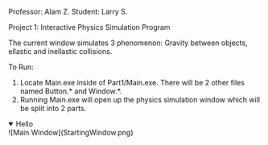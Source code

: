Professor: Alam Z.
Student: Larry S.

Project 1: Interactive Physics Simulation Program

The current window simulates 3 phenomenon: Gravity between objects, ellastic and inellastic collisions.

To Run:
1. Locate Main.exe inside of Part1/Main.exe. There will be 2 other files named Button.* and Window.*.
2. Running Main.exe will open up the physics simulation window which will be split into 2 parts.
<details open>
  <summary>Hello</summary>
  ![Main Window](StartingWindow.png)
</details>

